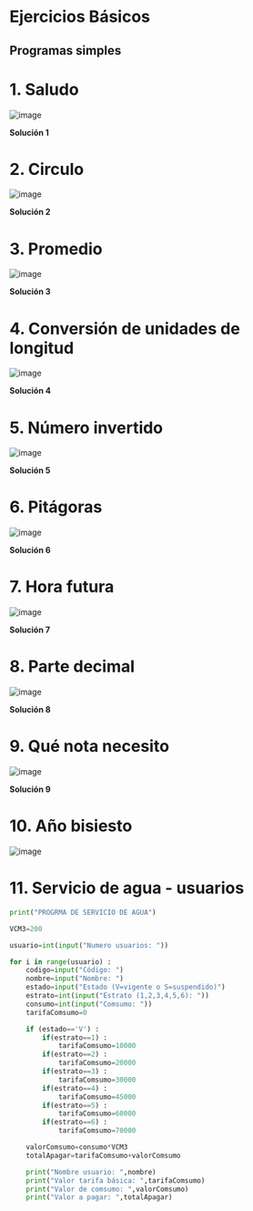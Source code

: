 # Ejercicios Básicos 


## Programas simples

# 1. Saludo

![image](https://user-images.githubusercontent.com/31961588/163828082-08d94056-7373-4cc9-bf23-a374f3e8e01d.png)

**Solución 1**

# 2. Circulo

![image](https://user-images.githubusercontent.com/31961588/163828347-f0f3f021-0456-43f8-b481-1d818a87be08.png)

**Solución 2**

# 3. Promedio

![image](https://user-images.githubusercontent.com/31961588/163828427-6376a283-0445-4b3b-bd5c-f26c4c82ee72.png)

**Solución 3**

# 4. Conversión de unidades de longitud
![image](https://user-images.githubusercontent.com/31961588/163828482-cdd2dd38-e805-4418-9db9-f3a3fd2ce958.png)

**Solución 4**

# 5. Número invertido
![image](https://user-images.githubusercontent.com/31961588/163828564-7e54ea4c-73a9-4ef7-aca9-21f1dd124d93.png)

**Solución 5**

# 6. Pitágoras

![image](https://user-images.githubusercontent.com/31961588/163829448-e7ae3e2f-cf13-4058-88b8-6cdedbe19911.png)


**Solución 6**


# 7. Hora futura

![image](https://user-images.githubusercontent.com/31961588/163829518-a0a27ed0-1f63-45e6-9b76-d6e08d0cc001.png)


**Solución 7**

# 8. Parte decimal

![image](https://user-images.githubusercontent.com/31961588/163829563-509bc535-d528-47c7-a804-8725acb7a995.png)


**Solución 8**

# 9. Qué nota necesito

![image](https://user-images.githubusercontent.com/31961588/163829601-a7c25604-3947-4c9a-91a5-0ede2b01a018.png)


**Solución 9**
 
# 10. Año bisiesto

![image](https://user-images.githubusercontent.com/31961588/171307000-a088f237-f470-4fd5-adb6-d077a17695c5.png)

# 11. Servicio de agua - usuarios

```Python
print("PROGRMA DE SERVICIO DE AGUA")

VCM3=200

usuario=int(input("Numero usuarios: "))

for i in range(usuario) :   
    codigo=input("Código: ")
    nombre=input("Nombre: ")
    estado=input("Estado (V=vigente o S=suspendido)")
    estrato=int(input("Estrato (1,2,3,4,5,6): "))
    consumo=int(input("Comsumo: "))
    tarifaComsumo=0

    if (estado=='V') :
        if(estrato==1) :
            tarifaComsumo=10000
        if(estrato==2) :
            tarifaComsumo=20000
        if(estrato==3) :
            tarifaComsumo=30000
        if(estrato==4) :
            tarifaComsumo=45000
        if(estrato==5) :
            tarifaComsumo=60000
        if(estrato==6) :
            tarifaComsumo=70000

    valorComsumo=consumo*VCM3
    totalApagar=tarifaComsumo+valorComsumo

    print("Nombre usuario: ",nombre)
    print("Valor tarifa básica: ",tarifaComsumo)
    print("Valor de comsumo: ",valorComsumo)
    print("Valor a pagar: ",totalApagar)
```

